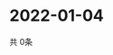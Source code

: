 # 2022-01-04
  共 0条

  <!-- BEGIN -->
  <!-- 最后更新时间Tue Jan 04 2022 11:03:04 GMT+0000 (Coordinated Universal Time) -->
  
  <!-- END -->
  
  